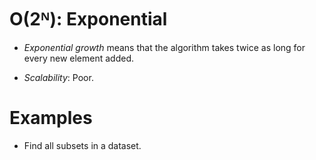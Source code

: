 # O(2ᴺ): Exponential
* _Exponential growth_ means that the algorithm takes twice as long for every new element added.

* _Scalability_: Poor.

# Examples
* Find all subsets in a dataset.
